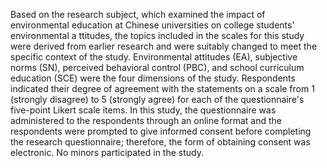 Based on the research subject, which examined the impact of environmental education at Chinese universities on college students' environmental a  ttitudes, the topics included in the scales for this study were derived from earlier research and were suitably changed to meet the specific context of the study. Environmental attitudes (EA), subjective norms (SN), perceived behavioral control (PBC), and school curriculum education (SCE) were the four dimensions of the study. Respondents indicated their degree of agreement with the statements on a scale from 1 (strongly disagree) to 5 (strongly agree) for each of the questionnaire's five-point Likert scale items. In this study, the questionnaire was administered to the respondents through an online format and the respondents were prompted to give informed consent before completing the research questionnaire; therefore, the form of obtaining consent was electronic. No minors participated in the study.
